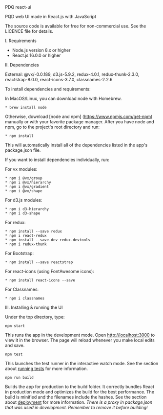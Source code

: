   PDQ react-ui

  PQD web UI made in React.js with JavaScript

  The source code is available for free for non-commercial use.
  See the LICENCE file for details.

  I. Requirements

   * Node.js version 8.x or higher
   * React.js 16.0.0 or higher

  II. Dependencies

  External: @vx/-0.0.189, d3.js-5.9.2, redux-4.0.1, redux-thunk-2.3.0, reactstrap-8.0.0, react-icons-3.7.0, classnames-2.2.6

  To install dependencies and requirements:

  In MacOS/Linux, you can download node with Homebrew.

    * brew install node

  Otherwise, download [node and npm] (https://www.npmjs.com/get-npm) manually or
  with your favorite package manager. After you have node and npm, go to the
  project's root directory and run:

    * npm install

  This will automatically install all of the dependencies listed in the app's
  package.json file.

  If you want to install dependencies individually, run:

  For vx modules:

    * npm i @vx/group
    * npm i @vx/hierarchy
    * npm i @vx/gradient
    * npm i @vx/shape

  For d3.js modules:

    * npm i d3-hierarchy
    * npm i d3-shape

  For redux:

    * npm install --save redux
    * npm i react-redux
    * npm install --save-dev redux-devtools
    * npm i redux-thunk

  For Bootstrap:

    * npm install --save reactstrap

  For react-icons (using FontAwesome icons):

    * npm install react-icons --save

  For Classnames:

    * npm i classnames

  III. Installing & running the UI

  Under the top directory, type:

  	npm start

  This runs the app in the development mode.
  Open [http://localhost:3000](http://localhost:3000) to view it in the browser.
  The page will reload whenever you make local edits and save.

    npm test

  This launches the test runner in the interactive watch mode.
  See the section about [running tests](https://facebook.github.io/create-react-app/docs/running-tests) for more information.

    npm run build

  Builds the app for production to the build folder.
  It correctly bundles React in production mode and optimizes the build for the best performance.
  The build is minified and the filenames include the hashes.
  See the section about [deployment](https://facebook.github.io/create-react-app/docs/deployment) for more information.
  *There is a proxy in package.json that was used in development. Remember to remove it before building!*
